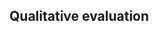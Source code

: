 ## Qualitative evaluation

<!--
TODO:
* Structured interviews with domain experts and prospective users (civil servants).
* Try to do model tasks:
  * Provide (small, randomly selected from top n+k matchmaking results) n of companies per contract and let the interviewee sort them based on their suitability for the contract. Then evaluate correlation.
  * Provide (small) n of companies per contract, let the interviewee distinguish true and false positives. Compute precision, recall, F1 measure?

Find email addresses of civil servants responsible for public procurement of the Prague city districts.
The addresses may be available in the contracting authority profiles.
Ask each civil servants for an interview. (Start with a smaller sample to avoid (the unlikely possibility of) having to turn down interviews.)
For each city district, prepare matchmaking results for several latest public contracts it awarded.
Highlight the awarded bidder in the results if found.
Ask the civil servants to sort the results based on suitability. (How? How to make sure that enough information about bidders is available?)
Ask also to reflect on the results (in terms of diversity, biases etc.).
Use the resorted results to find correlation to the matchmaker's results.

Should we rename this as "user study"? (per [@Beel2013])
-->
